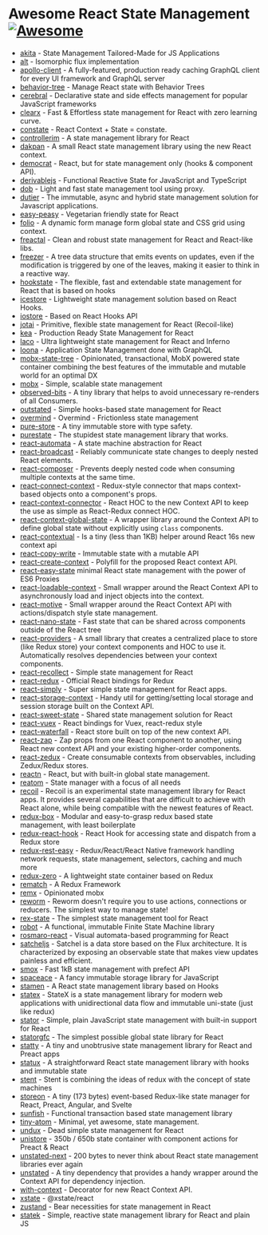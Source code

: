 # Awesome React State Management [![Awesome](https://cdn.rawgit.com/sindresorhus/awesome/d7305f38d29fed78fa85652e3a63e154dd8e8829/media/badge.svg)](https://github.com/sindresorhus/awesome)

- [akita](https://github.com/datorama/akita) - State Management Tailored-Made for JS Applications
- [alt](https://github.com/goatslacker/alt) - Isomorphic flux implementation
- [apollo-client](https://github.com/apollographql/apollo-client) - A fully-featured, production ready caching GraphQL client for every UI framework and GraphQL server
- [behavior-tree](https://github.com/Idered/behavior-tree) - Manage React state with Behavior Trees
- [cerebral](https://github.com/cerebral/cerebral) - Declarative state and side effects management for popular JavaScript frameworks
- [clearx](https://github.com/Autodesk/clearx) - Fast & Effortless state management for React with zero learning curve.
- [constate](https://github.com/diegohaz/constate) - React Context + State = constate.
- [controllerim](https://github.com/Niryo/controllerim/) - A state management library for React
- [dakpan](https://github.com/houfio/dakpan) - A small React state management library using the new React context.
- [democrat](https://github.com/etienne-dldc/democrat) - React, but for state management only (hooks & component API).
- [derivablejs](https://github.com/ds300/derivablejs) - Functional Reactive State for JavaScript and TypeScript
- [dob](https://github.com/dobjs/dob) - Light and fast state management tool using proxy.
- [dutier](https://github.com/luisvinicius167/dutier) - The immutable, async and hybrid state management solution for Javascript applications.
- [easy-peasy](https://github.com/ctrlplusb/easy-peasy) - Vegetarian friendly state for React
- [folio](https://github.com/jalal246/folio) - A dynamic form manage form global state and CSS grid using context.
- [freactal](https://github.com/FormidableLabs/freactal) - Clean and robust state management for React and React-like libs.
- [freezer](https://github.com/arqex/freezer) - A tree data structure that emits events on updates, even if the modification is triggered by one of the leaves, making it easier to think in a reactive way.
- [hookstate](https://github.com/avkonst/hookstate) - The flexible, fast and extendable state management for React that is based on hooks
- [icestore](https://github.com/ice-lab/icestore) - Lightweight state management solution based on React Hooks.
- [iostore](https://github.com/yisbug/iostore) - Based on React Hooks API
- [jotai](https://github.com/pmndrs/jotai) - Primitive, flexible state management for React (Recoil-like)
- [kea](https://kea.js.org/) - Production Ready State Management for React
- [laco](https://github.com/deamme/laco) - Ultra lightweight state management for React and Inferno
- [loona](https://github.com/kamilkisiela/loona) - Application State Management done with GraphQL
- [mobx-state-tree](https://github.com/mobxjs/mobx-state-tree) - Opinionated, transactional, MobX powered state container combining the best features of the immutable and mutable world for an optimal DX
- [mobx](https://github.com/mobxjs/mobx) - Simple, scalable state management
- [observed-bits](https://github.com/philosaf/observed-bits) - A tiny library that helps to avoid unnecessary re-renders of all Consumers.
- [outstated](https://github.com/yamalight/outstated) - Simple hooks-based state management for React
- [overmind](https://github.com/cerebral/overmind) - Overmind - Frictionless state management
- [pure-store](https://github.com/gunn/pure-store) - A tiny immutable store with type safety.
- [purestate](https://github.com/MaiaVictor/PureState) - The stupidest state management library that works.
- [react-automata](https://github.com/MicheleBertoli/react-automata) - A state machine abstraction for React
- [react-broadcast](https://github.com/ReactTraining/react-broadcast/tree/next) - Reliably communicate state changes to deeply nested React elements.
- [react-composer](https://github.com/jamesplease/react-composer) - Prevents deeply nested code when consuming multiple contexts at the same time.
- [react-connect-context](https://github.com/Contiamo/react-connect-context) - Redux-style connector that maps context-based objects onto a component's props.
- [react-context-connector](https://github.com/BrOrlandi/react-context-connector) - React HOC to the new Context API to keep the use as simple as React-Redux connect HOC.
- [react-context-global-state](https://github.com/dai-shi/react-context-global-state) - A wrapper library around the Context API to define global state without explicitly using `class` components.
- [react-contextual](https://github.com/drcmda/react-contextual) - Is a tiny (less than 1KB) helper around React 16s new context api
- [react-copy-write](https://github.com/aweary/react-copy-write) - Immutable state with a mutable API
- [react-create-context](https://github.com/jamiebuilds/create-react-context) - Polyfill for the proposed React context API.
- [react-easy-state](https://github.com/solkimicreb/react-easy-state) minimal React state management with the power of ES6 Proxies
- [react-loadable-context](https://github.com/crubier/react-loadable-context) - Small wrapper around the React Context API to asynchronously load and inject objects into the context.
- [react-motive](https://github.com/colevoss/react-motive) - Small wrapper around the React Context API with actions/dispatch style state management.
- [react-nano-state](https://github.com/kof/react-nano-state) - Fast state that can be shared across components outside of the React tree
- [react-providers](https://github.com/xnimorz/react-providers) - A small library that creates a centralized place to store (like Redux store) your context components and HOC to use it. Automatically resolves dependencies between your context components.
- [react-recollect](https://github.com/davidgilbertson/react-recollect) - Simple state management for React
- [react-redux](https://github.com/reduxjs/react-redux) - Official React bindings for Redux
- [react-simply](https://github.com/lukashala/react-simply/tree/master/tools/state) - Super simple state management for React apps.
- [react-storage-context](https://github.com/giannif/react-storage-context) - Handy util for getting/setting local storage and session storage built on the Context API.
- [react-sweet-state](https://github.com/atlassian/react-sweet-state) - Shared state management solution for React
- [react-vuex](https://github.com/dennybiasiolli/react-vuex) - React bindings for Vuex, react-redux style
- [react-waterfall](https://github.com/didierfranc/react-waterfall) - React store built on top of the new context API.
- [react-zap](https://github.com/troch/react-zap) - Zap props from one React component to another, using React new context API and your existing higher-order components.
- [react-zedux](https://github.com/bowheart/react-zedux) - Create consumable contexts from observables, including Zedux/Redux stores.
- [reactn](https://github.com/CharlesStover/reactn) - React, but with built-in global state management.
- [reatom](https://github.com/artalar/reatom) - State manager with a focus of all needs
- [recoil](https://github.com/facebookexperimental/Recoil) - Recoil is an experimental state management library for React apps. It provides several capabilities that are difficult to achieve with React alone, while being compatible with the newest features of React.
- [redux-box](https://github.com/anish000kumar/redux-box) - Modular and easy-to-grasp redux based state management, with least boilerplate
- [redux-react-hook](https://github.com/facebookincubator/redux-react-hook) - React Hook for accessing state and dispatch from a Redux store
- [redux-rest-easy](https://github.com/Brigad/redux-rest-easy) - Redux/React/React Native framework handling network requests, state management, selectors, caching and much more
- [redux-zero](https://github.com/redux-zero/redux-zero) - A lightweight state container based on Redux
- [rematch](https://github.com/rematch/rematch) - A Redux Framework
- [remx](https://github.com/wix/remx) - Opinionated mobx
- [reworm](https://github.com/pedronauck/reworm) - Reworm doesn't require you to use actions, connections or reducers. The simplest way to manage state!
- [rex-state](https://github.com/daniakash/rex-state) - The simplest state management tool for React
- [robot](https://github.com/matthewp/robot) - A functional, immutable Finite State Machine library
- [rosmaro-react](https://github.com/lukaszmakuch/rosmaro-react) - Visual automata-based programming for React
- [satcheljs](https://github.com/Microsoft/satcheljs) - Satchel is a data store based on the Flux architecture. It is characterized by exposing an observable state that makes view updates painless and efficient.
- [smox](https://github.com/132yse/smox) - Fast 1kB state management with prefect API
- [spaceace](https://github.com/JonAbrams/SpaceAce) - A fancy immutable storage library for JavaScript
- [stamen](https://github.com/forsigner/stamen) - A React state management library based on Hooks
- [statex](https://github.com/rintoj/statex) - StateX is a state management library for modern web applications with unidirectional data flow and immutable uni-state (just like redux)
- [stator](https://github.com/cs01/stator) - Simple, plain JavaScript state management with built-in support for React
- [statorgfc](https://github.com/cs01/statorgfc) - The simplest possible global state library for React
- [statty](https://github.com/vesparny/statty) - A tiny and unobtrusive state management library for React and Preact apps
- [statux](https://github.com/franciscop/statux) - A straightforward React state management library with hooks and immutable state
- [stent](https://github.com/krasimir/stent) - Stent is combining the ideas of redux with the concept of state machines
- [storeon](https://github.com/storeon/storeon) - A tiny (173 bytes) event-based Redux-like state manager for React, Preact, Angular, and Svelte
- [sunfish](https://github.com/tzilist/Sunfish) - Functional transaction based state management library
- [tiny-atom](https://github.com/QubitProducts/tiny-atom) - Minimal, yet awesome, state management.
- [undux](https://github.com/bcherny/undux) - Dead simple state management for React
- [unistore](https://github.com/developit/unistore) - 350b / 650b state container with component actions for Preact & React
- [unstated-next](https://github.com/jamiebuilds/unstated-next) - 200 bytes to never think about React state management libraries ever again
- [unstated](https://github.com/jamiebuilds/unstated) - A tiny dependency that provides a handy wrapper around the Context API for dependency injection.
- [with-context](https://github.com/SunHuawei/with-context) - Decorator for new React Context API.
- [xstate](https://github.com/davidkpiano/xstate/tree/master/packages/xstate-react) - @xstate/react
- [zustand](https://github.com/react-spring/zustand) - Bear necessities for state management in React
- [statek](https://statek.dev) - Simple, reactive state management library for React and plain JS
